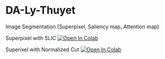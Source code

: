 # DA-Ly-Thuyet
Image Segmentation (Superpixel, Saliency map, Attention map)

Superpixel with SLIC [![Open In Colab](https://colab.research.google.com/assets/colab-badge.svg)](https://colab.research.google.com/github/cq2018-1822-xlav/DA-Ly-Thuyet/blob/main/Superpixel_SLIC/superpixel_slic.ipynb)

Superixel with Normalized Cut [![Open In Colab](https://colab.research.google.com/assets/colab-badge.svg)](https://colab.research.google.com/github/cq2018-1822-xlav/DA-Ly-Thuyet/blob/main/Superpixel_Normalized_Cut/superpixel_normalized_cut.ipynb)

